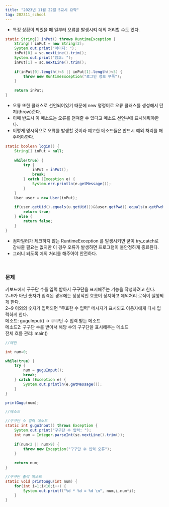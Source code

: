 ```yaml
---
title: "2023년 11월 22일 5교시 요약"
tag: 202311_school
---
```


- 특정 상황이 되었을 때 일부러 오류를 발생시켜 예외 처리할 수도 있다. 

```java
static String[] inPut() throws RuntimeException {
    String[] inPut = new String[2];
    System.out.print("아이디: ");
    inPut[0] = sc.nextLine().trim();
    System.out.print("암호: ");
    inPut[1] = sc.nextLine().trim();
    
    if(inPut[0].length()<5 || inPut[1].length()<5) {
        throw new RuntimeException("로그인 정보 부족");
    }
    
    return inPut;	
}
```
- 오류 또한 클래스로 선언되어있기 때문에 new 명렁어로 오류 클래스를 생성해서 던져(throw)준다.
- 이때 반드시 이 메소드는 오류를 던져줄 수 있다고 메소드 선언부에 표시해줘야한다.
- 이렇게 명시적으로 오류를 발생할 것이라 예고한 메소드들은 반드시 예외 처리를 해주어야한다.

```java
static boolean login() {
    String[] inPut = null;
    
    while(true) {
        try {
            inPut = inPut();
            break;
        } catch (Exception e) {
            System.err.println(e.getMessage());
        }
    }
    User user = new User(inPut);
    
    if(user.getUid().equals(u.getUid())&&user.getPwd().equals(u.getPwd())) {
        return true;
    } else {
        return false;
    }
}
```

- 컴파일러가 체크하지 않는 RuntimeException 를 발생시키면 굳이 try_catch로 감싸줄 필요는 없지만 이 경우 오류가 발생하면 프로그램이 불안정하게 종료된다. 
- 그러니 되도록 예외 처리를 해주어야 안전하다.

<br>

### 문제
키보드에서 구구단 수를 입력 받아서 구구단을 표시해주는 기능을 작성하려고 한다.<br>
2~9가 아닌 숫자가 입력된 경우에는 정상적인 흐름이 정지하고 예외처리 로직이 실행되게 한다.<br>
2~9 이외의 숫자가 입력되면 "무효한 수 입력" 메시지가 표시되고 이용자에게 다시 입력하게 한다.<br>
메소드: guguInput() -> 구구단 수 입력 받는 메소드<br>
메소드2: 구구단 수를 받아서 해당 수의 구구단을 표시해주는 메소드<br>
전체 흐름 관리: main()

```java
//메인

int num=0;

while(true) {
    try {
        num = guguInput();
        break;
    } catch (Exception e) {
        System.out.println(e.getMessage());
    }
}

printGugu(num);
```

```java
//메소드

//구구단 수 입력 메소드
static int guguInput() throws Exception {
    System.out.print("구구단 수 입력: ");
    int num = Integer.parseInt(sc.nextLine().trim());
    
    if(num<2 || num>9) {
        throw new Exception("구구단 수 입력 오류");
    }
    
    return num;
}

//구구단 출력 메소드
static void printGugu(int num) {
    for(int i=1;i<10;i++) {
        System.out.printf("%d * %d = %d \n", num,i,num*i);
    }
}
```